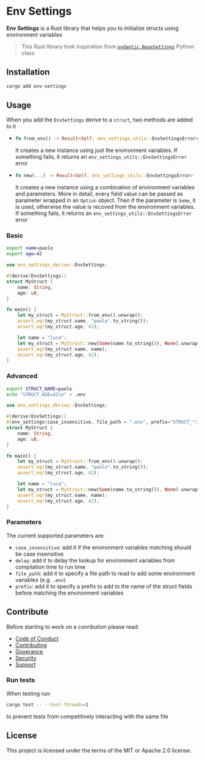 # Env Settings

**Env Settings** is a Rust library that helps you to initialize structs using environment variables

> This Rust library took inspiration from [`pydantic.BaseSettings`](https://docs.pydantic.dev/latest/usage/pydantic_settings/) Python class

## Installation

```sh
cargo add env-settings
```

## Usage

When you add the `EnvSettings` derive to a `struct`, two methods are added to it

-   ```rs
    fn from_env() -> Result<Self, env_settings_utils::EnvSettingsError>
    ```

    It creates a new instance using just the environment variables. If something fails, it returns an `env_settings_utils::EnvSettingsError` error

-   ```rs
    fn new(...) -> Result<Self, env_settings_utils::EnvSettingsError>
    ```

    It creates a new instance using a combination of environment variables and parameters. More in detail, every field value can be passed as parameter wrapped in an `Option` object. Then if the parameter is `Some`, it is used, otherwise the value is recoved from the environment variables. If something fails, it returns an `env_settings_utils::EnvSettingsError` error

### Basic

```sh
export name=paolo
export age=42
```

```rs
use env_settings_derive::EnvSettings;

#[derive(EnvSettings)]
struct MyStruct {
    name: String,
    age: u8,
}

fn main() {
    let my_struct = MyStruct::from_env().unwrap();
    assert_eq!(my_struct.name, "paolo".to_string());
    assert_eq!(my_struct.age, 42);

    let name = "luca";
    let my_struct = MyStruct::new(Some(name.to_string()), None).unwrap();
    assert_eq!(my_struct.name, name);
    assert_eq!(my_struct.age, 42);
}
```

### Advanced

```sh
export STRUCT_NAME=paolo
echo "STRUCT_AGE=42\n" > .env
```

```rs
use env_settings_derive::EnvSettings;

#[derive(EnvSettings)]
#[env_settings(case_insensitive, file_path = ".env", prefix="STRUCT_")]
struct MyStruct {
    name: String,
    age: u8,
}

fn main() {
    let my_struct = MyStruct::from_env().unwrap();
    assert_eq!(my_struct.name, "paolo".to_string());
    assert_eq!(my_struct.age, 42);

    let name = "luca";
    let my_struct = MyStruct::new(Some(name.to_string()), None).unwrap();
    assert_eq!(my_struct.name, name);
    assert_eq!(my_struct.age, 42);
}
```

### Parameters

The current supported parameters are:

-   `case_insensitive`: add it if the environment variables matching should be case insensitive
-   `delay`: add it to delay the lookup for environment variables from compilation time to run time
-   `file_path`: add it to specify a file path to read to add some environment variables (e.g. `.env`)
-   `prefix`: add it to specify a prefix to add to the name of the struct fields before matching the environment variables

## Contribute

Before starting to work on a conribution please read:

-   [Code of Conduct](https://github.com/dariocurr/.github/blob/main/.github/CODE_OF_CONDUCT.md)
-   [Contributing](https://github.com/dariocurr/.github/blob/main/.github/CONTRIBUTING.md)
-   [Goverance](https://github.com/dariocurr/.github/blob/main/.github/GOVERNANCE.md)
-   [Security](https://github.com/dariocurr/.github/blob/main/.github/SECURITY.md)
-   [Support](https://github.com/dariocurr/.github/blob/main/.github/SUPPORT.md)

### Run tests

When testing run:

```sh
cargo test -- --test-threads=1
```

to prevent tests from competitively interacting with the same file

## License

This project is licensed under the terms of the MIT or Apache 2.0 license.
